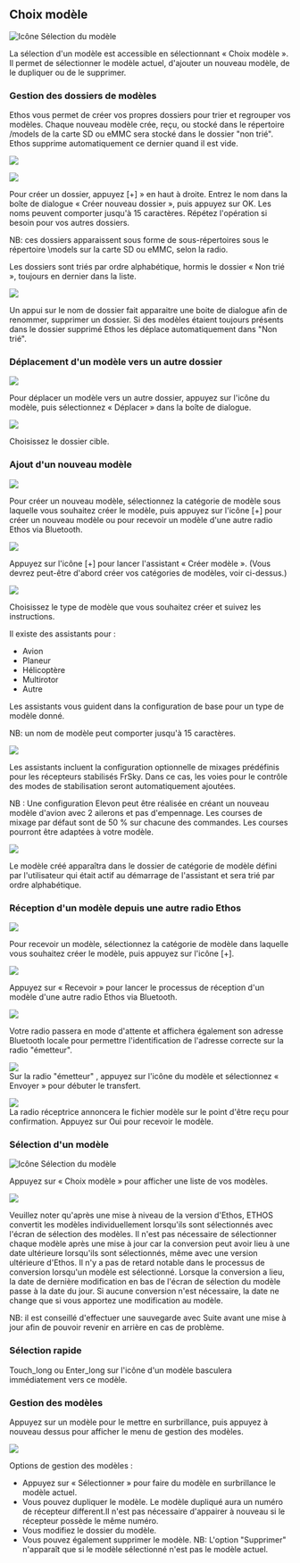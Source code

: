 ## Choix modèle

![Icône Sélection du modèle](../assets/model-icon-modelselect.png)

La sélection d'un modèle est accessible en sélectionnant « Choix modèle ». Il permet de sélectionner le modèle actuel, d'ajouter un nouveau modèle, de le dupliquer ou de le supprimer.

### Gestion des dossiers de modèles

Ethos vous permet de créer vos propres dossiers pour trier et regrouper vos modèles. 
Chaque nouveau modèle crée, reçu, ou stocké dans le répertoire /models de la carte SD ou eMMC sera stocké dans le dossier "non trié". Ethos supprime automatiquement ce dernier quand il est vide.

![](<../.gitbook/assets/2 (1).jpeg>)

![](../.gitbook/assets/3.jpeg)

Pour créer un dossier, appuyez [+] » en haut à droite. Entrez le nom dans la boîte de dialogue « Créer nouveau dossier », puis appuyez sur OK. Les noms peuvent comporter jusqu'à 15 caractères. Répétez l'opération si besoin pour vos autres dossiers.

NB: ces dossiers apparaissent sous forme de sous-répertoires sous le répertoire \models sur la carte SD ou eMMC, selon la radio.

Les dossiers sont triés par ordre alphabétique, hormis le dossier « Non trié », toujours en dernier dans la liste.

![](<../.gitbook/assets/4 (1).jpeg>)

Un appui sur le nom de dossier fait apparaitre une boite de dialogue afin de renommer, supprimer un dossier. Si des modèles étaient toujours présents dans le dossier supprimé Ethos les déplace automatiquement dans "Non trié".

### Déplacement d'un modèle vers un autre dossier

![](../.gitbook/assets/5.jpeg)

Pour déplacer un modèle vers un autre dossier, appuyez sur l'icône du modèle, puis sélectionnez « Déplacer » dans la boîte de dialogue.

![](../.gitbook/assets/6.jpeg)

Choisissez le dossier cible.

### Ajout d'un nouveau modèle

![](../.gitbook/assets/7.jpeg)

Pour créer un nouveau modèle, sélectionnez la catégorie de modèle sous laquelle vous souhaitez créer le modèle, puis appuyez sur l'icône [+] pour créer un nouveau modèle ou pour recevoir un modèle d'une autre radio Ethos via Bluetooth.

![](<../.gitbook/assets/8 (1).png>)

Appuyez sur l'icône [+] pour lancer l'assistant « Créer modèle ». (Vous devrez peut-être d'abord créer vos catégories de modèles, voir ci-dessus.)

![](<../.gitbook/assets/9 (1).jpeg>)

Choisissez le type de modèle que vous souhaitez créer et suivez les instructions.

Il existe des assistants pour :

* Avion
* Planeur
* Hélicoptère
* Multirotor
* Autre

Les assistants vous guident dans la configuration de base pour un type de modèle donné. 

NB: un nom de modèle peut comporter jusqu'à 15 caractères.

![](../.gitbook/assets/10.png)

Les assistants incluent la configuration optionnelle de mixages prédéfinis pour les récepteurs stabilisés FrSky. Dans ce cas, les voies
pour le contrôle des modes de stabilisation seront automatiquement ajoutées.

NB : Une configuration Elevon peut être réalisée en créant un nouveau modèle d'avion avec 2 ailerons et pas d'empennage. Les courses de mixage par défaut sont de 50 % sur chacune des commandes. Les courses pourront être adaptées à votre modèle.

![](<../.gitbook/assets/11 (1).jpeg>)

Le modèle créé apparaîtra dans le dossier de catégorie de modèle défini par l'utilisateur qui était actif au démarrage de l'assistant et sera trié par ordre alphabétique.

### Réception d'un modèle depuis une autre radio Ethos

![](../.gitbook/assets/12.png)

Pour recevoir un modèle, sélectionnez la catégorie de modèle dans laquelle vous souhaitez créer le modèle, puis appuyez sur l'icône [+].

![](../.gitbook/assets/13.png)

Appuyez sur « Recevoir » pour lancer le processus de réception d'un modèle d'une autre radio Ethos via Bluetooth.

![](../.gitbook/assets/14.png)

Votre radio passera en mode d'attente et affichera également son adresse Bluetooth locale pour permettre l'identification de l'adresse correcte sur la radio "émetteur".

![](../.gitbook/assets/15.png)\
Sur la radio "émetteur" , appuyez sur l'icône du modèle et sélectionnez « Envoyer » pour débuter le transfert.

![](../.gitbook/assets/16.png)\
La radio réceptrice annoncera le fichier modèle sur le point d'être reçu pour confirmation. Appuyez sur Oui pour recevoir le modèle.

### Sélection d'un modèle

![Icône Sélection du modèle](../assets/model-icon-modelselect.png)

Appuyez sur « Choix modèle » pour afficher une liste de vos modèles.

![](../.gitbook/assets/18.jpeg)

Veuillez noter qu'après une mise à niveau de la version d'Ethos, ETHOS convertit les modèles individuellement lorsqu'ils sont sélectionnés avec l'écran de sélection des modèles. Il n'est pas nécessaire de sélectionner chaque modèle après une mise à jour car la conversion peut avoir lieu à une date ultérieure lorsqu'ils sont sélectionnés, même avec une version ultérieure d'Ethos. Il n'y a pas de retard notable dans le processus de conversion lorsqu'un modèle est sélectionné. Lorsque la conversion a lieu, la date de dernière modification en bas de l'écran de sélection du modèle passe à la date du jour. Si aucune conversion n'est nécessaire, la date ne change que si vous apportez une modification au modèle.

NB: il est conseillé d'effectuer une sauvegarde avec Suite avant une mise à jour afin de pouvoir revenir en arrière en cas de problème.

### Sélection rapide

Touch\_long ou Enter\_long sur l'icône d'un modèle basculera immédiatement vers ce modèle.

### Gestion des modèles

Appuyez sur un modèle pour le mettre en surbrillance, puis appuyez à nouveau dessus pour afficher le menu de gestion des modèles.

![](../.gitbook/assets/19.jpeg)

Options de gestion des modèles :

* Appuyez sur « Sélectionner » pour faire du modèle en surbrillance le modèle actuel.
* Vous pouvez dupliquer le modèle. Le modèle dupliqué aura un numéro de récepteur different.Il n'est pas nécessaire d'appairer à nouveau si le récepteur possède le même numéro.
* Vous modifiez le dossier du modèle.
* Vous pouvez également supprimer le modèle.
NB: L'option "Supprimer" n'apparaît que si le modèle sélectionné n'est pas le modèle actuel.
